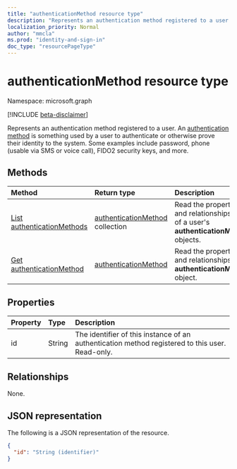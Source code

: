 ```yaml
---
title: "authenticationMethod resource type"
description: "Represents an authentication method registered to a user."
localization_priority: Normal
author: "mmcla"
ms.prod: "identity-and-sign-in"
doc_type: "resourcePageType"
---
```


# authenticationMethod resource type

Namespace: microsoft.graph

[!INCLUDE [beta-disclaimer](../../includes/beta-disclaimer.md)]

Represents an authentication method registered to a user. An [authentication method](/azure/active-directory/authentication/concept-authentication-methods) is something used by a user to authenticate or otherwise prove their identity to the system. Some examples include password, phone (usable via SMS or voice call), FIDO2 security keys, and more.

## Methods

| Method       | Return type | Description |
|:-------------|:------------|:------------|
| [List authenticationMethods](../api/authentication-list-methods.md) | [authenticationMethod](authenticationmethod.md) collection | Read the properties and relationships of all of a user's **authenticationMethod** objects. |
| [Get authenticationMethod](../api/authenticationmethod-get.md) | [authenticationMethod](authenticationmethod.md) | Read the properties and relationships of an **authenticationMethod** object. |

## Properties

| Property     | Type        | Description |
|:-------------|:------------|:------------|
|id|String| The identifier of this instance of an authentication method registered to this user. Read-only. |

## Relationships

None.

## JSON representation

The following is a JSON representation of the resource.

<!-- {
  "blockType": "resource",
  "optionalProperties": [

  ],
  "@odata.type": "microsoft.graph.authenticationMethod",
  "keyProperty": "id"
}-->

```json
{
  "id": "String (identifier)"
}
```

<!-- uuid: 16cd6b66-4b1a-43a1-adaf-3a886856ed98
2019-02-04 14:57:30 UTC -->
<!-- {
  "type": "#page.annotation",
  "description": "authenticationMethod resource",
  "keywords": "",
  "section": "documentation",
  "tocPath": ""
}-->